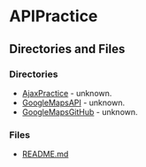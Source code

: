 # APIPractice

## Directories and Files
### Directories
* [AjaxPractice]() - unknown.            
* [GoogleMapsAPI]() - unknown.
* [GoogleMapsGitHub]() - unknown.

### Files
* [README.md]()